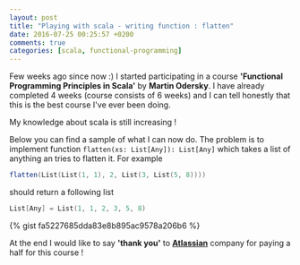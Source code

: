 ```yaml
---
layout: post
title: "Playing with scala - writing function : flatten"
date: 2016-07-25 00:25:57 +0200
comments: true
categories: [scala, functional-programming]
---
```


Few weeks ago since now :) I started participating in a course __'Functional Programming Principles in Scala'__ by 
**Martin Odersky**. I have already completed 4 weeks (course consists of 6 weeks) and I can tell honestly that this is 
the best course I've ever been doing. 

My knowledge about scala is still increasing ! 

Below you can find a sample of what I can now do. The problem is to implement function
`flatten(xs: List[Any]): List[Any]` which takes a list of anything an tries to flatten it. For example
  
```scala
flatten(List(List(1, 1), 2, List(3, List(5, 8))))
```

should return a following list

```scala
List[Any] = List(1, 1, 2, 3, 5, 8)
```

{% gist fa5227685dda83e8b895ac9578a206b6 %}

At the end I would like to say __'thank you'__ to **[Atlassian](https://www.atlassian.com/)** company for paying a half 
for this course ! 